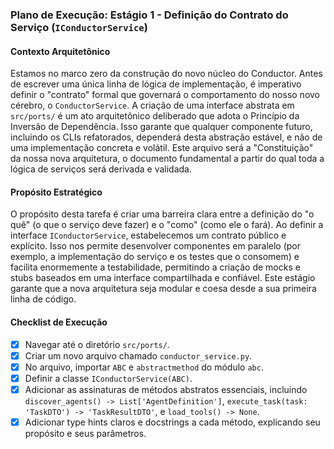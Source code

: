 ### Plano de Execução: Estágio 1 - Definição do Contrato do Serviço (`IConductorService`)

#### Contexto Arquitetônico

Estamos no marco zero da construção do novo núcleo do Conductor. Antes de escrever uma única linha de lógica de implementação, é imperativo definir o "contrato" formal que governará o comportamento do nosso novo cérebro, o `ConductorService`. A criação de uma interface abstrata em `src/ports/` é um ato arquitetônico deliberado que adota o Princípio da Inversão de Dependência. Isso garante que qualquer componente futuro, incluindo os CLIs refatorados, dependerá desta abstração estável, e não de uma implementação concreta e volátil. Este arquivo será a "Constituição" da nossa nova arquitetura, o documento fundamental a partir do qual toda a lógica de serviços será derivada e validada.

#### Propósito Estratégico

O propósito desta tarefa é criar uma barreira clara entre a definição do "o quê" (o que o serviço deve fazer) e o "como" (como ele o fará). Ao definir a interface `IConductorService`, estabelecemos um contrato público e explícito. Isso nos permite desenvolver componentes em paralelo (por exemplo, a implementação do serviço e os testes que o consomem) e facilita enormemente a testabilidade, permitindo a criação de mocks e stubs baseados em uma interface compartilhada e confiável. Este estágio garante que a nova arquitetura seja modular e coesa desde a sua primeira linha de código.

#### Checklist de Execução

- [x] Navegar até o diretório `src/ports/`.
- [x] Criar um novo arquivo chamado `conductor_service.py`.
- [x] No arquivo, importar `ABC` e `abstractmethod` do módulo `abc`.
- [x] Definir a classe `IConductorService(ABC)`.
- [x] Adicionar as assinaturas de métodos abstratos essenciais, incluindo `discover_agents() -> List['AgentDefinition']`, `execute_task(task: 'TaskDTO') -> 'TaskResultDTO'`, e `load_tools() -> None`.
- [x] Adicionar type hints claros e docstrings a cada método, explicando seu propósito e seus parâmetros.
